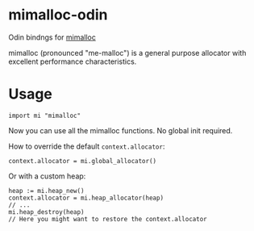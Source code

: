 # mimalloc-odin
Odin bindngs for [mimalloc](https://github.com/microsoft/mimalloc)

mimalloc (pronounced "me-malloc") is a general purpose allocator with excellent performance characteristics.

# Usage
```odin
import mi "mimalloc"
```
Now you can use all the mimalloc functions. No global init required.

How to override the default `context.allocator`:
```odin
context.allocator = mi.global_allocator()
```

Or with a custom heap:
```odin
heap := mi.heap_new()
context.allocator = mi.heap_allocator(heap)
// ...
mi.heap_destroy(heap)
// Here you might want to restore the context.allocator
```
